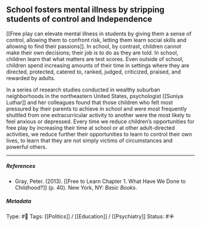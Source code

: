 ## School fosters mental illness by stripping students of control and Independence # 

[[Free play can elevate mental illness in students by giving them a sense of control, allowing them to confront risk, letting them learn social skills and allowing to find their passions]]. In school, by contrast, children cannot make their own decisions; their job is to do as they are told. In school, children learn that what matters are test scores. Even outside of school, children spend increasing amounts of their time in settings where they are directed, protected, catered to, ranked, judged, criticized, praised, and rewarded by adults. 

In a series of research studies conducted in wealthy suburban neighborhoods in the northeastern United States, psychologist [[Suniya Luthar]] and her colleagues found that those children who felt most pressured by their parents to achieve in school and were most frequently shuttled from one extracurricular activity to another were the most likely to feel anxious or depressed. Every time we reduce children’s opportunities for free play by increasing their time at school or at other adult-directed activities, we reduce further their opportunities to learn to control their own lives, to learn that they are not simply victims of circumstances and powerful others.

___

##### References

- Gray, Peter. (2013). [[Free to Learn Chapter 1. What Have We Done to Childhood?]] (p. 40). New York, NY: _Basic Books_.

##### Metadata

Type: #🔴 
Tags:  [[Politics]] / [[Education]] / [[Psychiatry]]
Status: #☀️ 